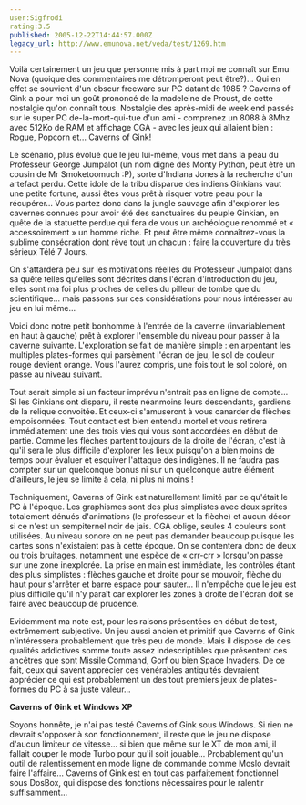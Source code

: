 ```yaml
---
user:Sigfrodi
rating:3.5
published: 2005-12-22T14:44:57.000Z
legacy_url: http://www.emunova.net/veda/test/1269.htm
---
```

Voilà certainement un jeu que personne mis à part moi ne connaît sur Emu Nova (quoique des commentaires me détromperont peut être?)... Qui en effet se souvient d'un obscur freeware sur PC datant de 1985 ? Caverns of Gink a pour moi un goût prononcé de la madeleine de Proust, de cette nostalgie qu'on connaît tous. Nostalgie des après-midi de week end passés sur le super PC de-la-mort-qui-tue d'un ami - comprenez un 8088 à 8Mhz avec 512Ko de RAM et affichage CGA - avec les jeux qui allaient bien : Rogue, Popcorn et... Caverns of Gink!  

  

Le scénario, plus évolué que le jeu lui-même, vous met dans la peau du Professeur George Jumpalot (un nom digne des Monty Python, peut être un cousin de Mr Smoketoomuch :P), sorte d'Indiana Jones à la recherche d'un artefact perdu. Cette idole de la tribu disparue des indiens Ginkians vaut une petite fortune, aussi êtes vous prêt à risquer votre peau pour la récupérer... Vous partez donc dans la jungle sauvage afin d'explorer les cavernes connues pour avoir été des sanctuaires du peuple Ginkian, en quête de la statuette perdue qui fera de vous un archéologue renommé et « accessoirement » un homme riche. Et peut être même connaîtrez-vous la sublime consécration dont rêve tout un chacun : faire la couverture du très sérieux Télé 7 Jours.  

  

On s'attardera peu sur les motivations réelles du Professeur Jumpalot dans sa quête telles qu'elles sont décrites dans l'écran d'introduction du jeu, elles sont ma foi plus proches de celles du pilleur de tombe que du scientifique... mais passons sur ces considérations pour nous intéresser au jeu en lui même...  

  

Voici donc notre petit bonhomme à l'entrée de la caverne (invariablement en haut à gauche) prêt à explorer l'ensemble du niveau pour passer à la caverne suivante. L'exploration se fait de manière simple : en arpentant les multiples plates-formes qui parsèment l'écran de jeu, le sol de couleur rouge devient orange. Vous l'aurez compris, une fois tout le sol coloré, on passe au niveau suivant.  

  

Tout serait simple si un facteur imprévu n'entrait pas en ligne de compte... Si les Ginkians ont disparu, il reste néanmoins leurs descendants, gardiens de la relique convoitée. Et ceux-ci s'amuseront à vous canarder de flèches empoisonnées. Tout contact est bien entendu mortel et vous retirera immédiatement une des trois vies qui vous sont accordées en début de partie. Comme les flèches partent toujours de la droite de l'écran, c'est là qu'il sera le plus difficile d'explorer les lieux puisqu'on a bien moins de temps pour évaluer et esquiver l'attaque des indigènes. Il ne faudra pas compter sur un quelconque bonus ni sur un quelconque autre élément d'ailleurs, le jeu se limite à cela, ni plus ni moins !  

  

Techniquement, Caverns of Gink est naturellement limité par ce qu'était le PC à l'époque. Les graphismes sont des plus simplistes avec deux sprites totalement dénués d'animations (le professeur et la flèche) et aucun décor si ce n'est un sempiternel noir de jais. CGA oblige, seules 4 couleurs sont utilisées. Au niveau sonore on ne peut pas demander beaucoup puisque les cartes sons n'existaient pas à cette époque. On se contentera donc de deux ou trois bruitages, notamment une espèce de « crr-crr » lorsqu'on passe sur une zone inexplorée. La prise en main est immédiate, les contrôles étant des plus simplistes : flèches gauche et droite pour se mouvoir, flèche du haut pour s'arrêter et barre espace pour sauter... Il n'empêche que le jeu est plus difficile qu'il n'y paraît car explorer les zones à droite de l'écran doit se faire avec beaucoup de prudence.  

  

Evidemment ma note est, pour les raisons présentées en début de test, extrêmement subjective. Un jeu aussi ancien et primitif que Caverns of Gink n'intéressera probablement que très peu de monde. Mais il dispose de ces qualités addictives somme toute assez indescriptibles que présentent ces ancêtres que sont Missile Command, Gorf ou bien Space Invaders. De ce fait, ceux qui savent apprécier ces vénérables antiquités devraient apprécier ce qui est probablement un des tout premiers jeux de plates-formes du PC à sa juste valeur...  

  

**Caverns of Gink et Windows XP**  

  

Soyons honnête, je n'ai pas testé Caverns of Gink sous Windows. Si rien ne devrait s'opposer à son fonctionnement, il reste que le jeu ne dispose d'aucun limiteur de vitesse... si bien que même sur le XT de mon ami, il fallait couper le mode Turbo pour qu'il soit jouable... Probablement qu'un outil de ralentissement en mode ligne de commande comme Moslo devrait faire l'affaire... Caverns of Gink est en tout cas parfaitement fonctionnel sous DosBox, qui dispose des fonctions nécessaires pour le ralentir suffisamment...